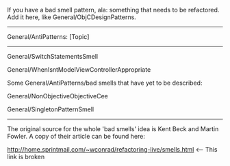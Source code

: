 If you have a bad smell pattern, ala: something that needs to be refactored.  Add it here, like General/ObjCDesignPatterns.

----

General/AntiPatterns: [Topic]

----

General/SwitchStatementsSmell

General/WhenIsntModelViewControllerAppropriate

Some General/AntiPatterns/bad smells that have yet to be described:

General/NonObjectiveObjectiveCee

General/SingletonPatternSmell

----

The original source for the whole 'bad smells' idea is Kent Beck and Martin Fowler. A copy of their article can be found here:

http://home.sprintmail.com/~wconrad/refactoring-live/smells.html <-- This link is broken